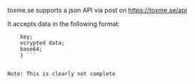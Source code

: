 toxme.se supports a json API via post on https://toxme.se/api

It accepts data in the following format: 
``` {action;
    key;
    ecrypted data;
    base64;
    } ```
    
    
Note: This is clearly not complete
